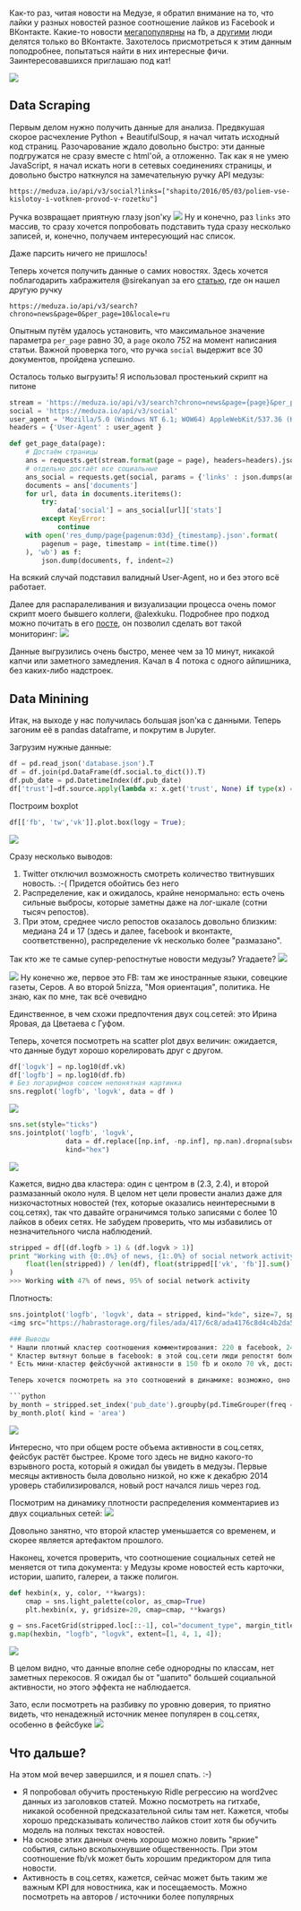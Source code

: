 Как-то раз, читая новости на Медузе, я обратил внимание на то, что лайки у разных новостей разное соотношение лайков из Facebook и ВКонтакте. Какие-то новости <a href="https://meduza.io/news/2016/04/11/umer-akter-albert-filozov">мегапопулярны</a> на fb, а <a href="https://meduza.io/news/2016/04/09/demonstranty-v-londone-potrebovali-otstavki-premier-ministra-iz-za-ofshorov">другими</a> люди делятся только во ВКонтакте. Захотелось присмотреться к этим данным поподробнее, попытаться найти в них интересные фичи. Заинтересовавшихся приглашаю под кат!

<img src="https://habrastorage.org/files/1b4/6bb/ccf/1b46bbccf82b46abb3dd51f9f48976f1.png"/>

<cut />

## Data Scraping
Первым делом нужно получить данные для анализа. Предвкушая скорое расчехление Python + BeautifulSoup, я начал читать исходный код страниц. Разочарование ждало довольно быстро: эти данные подгружатся не сразу вместе с html'ой, а отложенно. Так как я не умею JavaScript, я начал искать ноги в сетевых соединениях страницы, и довольно быстро наткнулся на замечательную ручку API медузы:
```
https://meduza.io/api/v3/social?links=["shapito/2016/05/03/poliem-vse-kislotoy-i-votknem-provod-v-rozetku"]
```
Ручка возвращает приятную глазу json'ку
<img src="https://habrastorage.org/files/d2c/b02/4e1/d2cb024e129845bf9b4e4154dd7d96c5.png"/>
Ну и конечно, раз ```links``` это массив, то сразу хочется попробовать подставить туда сразу несколько записей, и, конечно, получаем интересующий нас список.

Даже парсить ничего не пришлось!

Теперь хочется получить данные о самих новостях. Здесь хочется поблагодарить хабражителя  @sirekanyan за его [статью](https://habrahabr.ru/post/259471/), где он нашел другую ручку
```
https://meduza.io/api/v3/search?chrono=news&page=0&per_page=10&locale=ru
```
Опытным путём удалось установить, что максимальное значение параметра ```per_page``` равно 30, а ```page``` около 752 на момент написания статьи. Важной проверка того, что ручка ```social``` выдержит все 30 документов, пройдена успешно.

Осталось только выгрузить! Я использовал простенький скрипт на питоне
```python
stream = 'https://meduza.io/api/v3/search?chrono=news&page={page}&per_page=30&locale=ru'
social = 'https://meduza.io/api/v3/social'
user_agent = 'Mozilla/5.0 (Windows NT 6.1; WOW64) AppleWebKit/537.36 (KHTML, like Gecko) Chrome/47.0.3411.123 YaBrowser/16.2.0.2314 Safari/537.36'
headers = {'User-Agent' : user_agent }

def get_page_data(page):
    # Достаём страницы
    ans = requests.get(stream.format(page = page), headers=headers).json()
    # отдельно достаёт все социальные
    ans_social = requests.get(social, params = {'links' : json.dumps(ans['collection'])}, headers=headers).json()
    documents = ans['documents']
    for url, data in documents.iteritems():
        try:
            data['social'] = ans_social[url]['stats']
        except KeyError:
            continue
    with open('res_dump/page{pagenum:03d}_{timestamp}.json'.format(
        pagenum = page, timestamp = int(time.time())
    ), 'wb') as f:
        json.dump(documents, f, indent=2)
```     
На всякий случай подставил валидный User-Agent, но и без этого всё работает.

Далее для распаралеливания и визуализации процесса очень помог скрипт моего бывшего коллеги, @alexkuku. Подробнее про подход можно почитать в его [посте](https://habrahabr.ru/post/277919/), он позволил сделать вот такой мониторинг:
<img src="https://habrastorage.org/files/7dc/3c4/c84/7dc3c4c84407472192cdd5fa191c7f67.gif"/>

Данные выгрузились очень быстро, менее чем за 10 минут, никакой капчи или заметного замедления. Качал в 4 потока с одного айпишника, без каких-либо надстроек.


## Data Minining
Итак, на выходе у нас получилась большая json'ка с данными. Теперь загоним её в pandas dataframe, и покрутим в Jupyter. 

Загрузим нужные данные:
```python
df = pd.read_json('database.json').T
df = df.join(pd.DataFrame(df.social.to_dict()).T)
df.pub_date = pd.DatetimeIndex(df.pub_date)
df['trust']=df.source.apply(lambda x: x.get('trust', None) if type(x) == dict else None)
```

Построим boxplot
```python
df[['fb', 'tw','vk']].plot.box(logy = True);
```
<img src="https://habrastorage.org/files/8f2/8b2/f5d/8f28b2f5d8c64c85bbb1fcee8a445bb2.png"/>

Сразу несколько выводов:
1. Twitter отключил возможность смотреть количество твитнувших новость. :-( Придется обойтись без него
2. Распределение, как и ожидалось, крайне ненормально: есть очень сильные выбросы, которые заметны даже на лог-шкале (сотни тысяч репостов).
3. При этом, среднее число репостов оказалось довольно близким: медиана 24 и 17 (здесь и далее, facebook и вконтакте, соответственно), распределение vk несколько более "размазано".

Так кто же те самые супер-репостнутые новости медузы? Угадаете?
<img src="https://habrastorage.org/files/283/c3f/a2b/283c3fa2ba89495b8108d502be0b2570.jpg"/>


<spoiler title="Ответ:">
<img src="https://habrastorage.org/files/ab5/ccf/b7c/ab5ccfb7c7174f5f902f32e5c0d9876e.png"/>
Ну конечно же, первое это FB: там же иностранные языки, совецкие газеты, Серов. А во второй 5nizza, "Моя ориентация", политика. Не знаю, как по мне, так всё очевидно
</spoiler>

Единственное, в чем схожи предпочтения двух соц.сетей: это Ирина Яровая, да Цветаева с Гуфом.

Теперь, хочется посмотреть на scatter plot двух величин: ожидается, что данные будут хорошо корелировать друг с другом.

```python
df['logvk'] = np.log10(df.vk)
df['logfb'] = np.log10(df.fb)
# Без логарифмов совсем непонятная картинка
sns.regplot('logfb', 'logvk', data = df )
```
<img src="https://habrastorage.org/files/dbd/26e/7da/dbd26e7da13c4c8981645f3f1f3e6c43.png"/>


```python
sns.set(style="ticks")
sns.jointplot('logfb', 'logvk', 
              data = df.replace([np.inf, -np.inf], np.nan).dropna(subset = ['logfb', 'logvk']),
              kind="hex")
```
<img src="https://habrastorage.org/files/018/b8a/617/018b8a6179634523912a82887f03d32d.png"/>

Кажется, видно два кластера: один с центром в (2.3, 2.4), и второй размазанный около нуля. В целом нет цели провести анализ даже для низкочастотных новостей (тех, которые оказались неинтересными в соц.сетях), так что давайте ограничимся только записями с более 10 лайков в обеих сетях. Не забудем проверить, что мы избавились от незначительного числа наблюдений.

```python
stripped = df[(df.logfb > 1) & (df.logvk > 1)]
print "Working with {0:.0%} of news, {1:.0%} of social network activity".format(
    float(len(stripped)) / len(df), float(stripped[['vk', 'fb']].sum().sum()) / df[['vk', 'fb']].sum().sum()
)
>>> Working with 47% of news, 95% of social network activity
```

Плотность:
```python
sns.jointplot('logfb', 'logvk', data = stripped, kind="kde", size=7, space=0)```
<img src="https://habrastorage.org/files/ada/417/6c8/ada4176c8d4c4b2da56be329d64c794a.png"/>

### Выводы
* Нашли плотный кластер соотношения комментирования: 220 в facebook, 240 во вконтакте.
* Кластер вытянут больше в facebook: в этой соц.сети люди репостят более диапазонно, по сравнению с ВК, где пик достаточно "узкий"
* Есть мини-кластер фейсбучной активности в 150 fb и около 70 vk, достаточно необычный

Теперь хочется посмотреть на это соотношений в динамике: возможно, оно менялось.

```python
by_month = stripped.set_index('pub_date').groupby(pd.TimeGrouper(freq = 'MS')).agg({'fb':sum, 'vk':sum})
by_month.plot( kind = 'area')
```
<img src="https://habrastorage.org/files/bad/b14/117/badb141172444fd1a9a2231b3ec4f9a6.png"/>

Интересно, что при общем росте объема активности в соц.сетях, фейсбук растёт быстрее. Кроме того здесь не видно какого-то взрывного роста, который я ожидал бы увидеть в медузы. Первые месяцы активность была довольно низкой, но кже к декабрю 2014 уроверь стабилизировался, новый рост начался лишь через год.

Посмотрим на динамику плотности распределения комментариев из двух социальных сетей:
<img src="https://habrastorage.org/files/43e/08f/f0c/43e08ff0c8204e35ba4a3d36c7b5bcaf.gif"/>

Довольно занятно, что второй кластер уменьшается со временем, и скорее является артефактом прошлого.

Наконец, хочется проверить, что соотношение социальных сетей не меняется от типа документа: у Медузы кроме новостей есть карточки, истории, шапито, галереи, а также полигон. 
```python
def hexbin(x, y, color, **kwargs):
    cmap = sns.light_palette(color, as_cmap=True)
    plt.hexbin(x, y, gridsize=20, cmap=cmap, **kwargs)

g = sns.FacetGrid(stripped.loc[::-1], col="document_type", margin_titles=True, size=5, col_wrap = 3)
g.map(hexbin, "logfb", "logvk", extent=[1, 4, 1, 4]);
```
<img src="https://habrastorage.org/files/a1b/b4c/0fa/a1bb4c0faba94f348bbeeda44ad3dea2.png"/>

В целом видно, что данные вполне себе однородны по классам, нет заметных перекосов. Я ожидал бы от "шапито" большей социальной активности, но этого эффекта не наблюдается.

Зато, если посмотреть на разбивку по уровню доверия, то приятно видеть, что ненадежный источник менее популярен в соц.сетях, особенно в фейсбуке
<img src="https://habrastorage.org/files/cb7/de5/0c5/cb7de50c54a64d5b834d240ada2d80f0.png"/>

## Что дальше?
На этом мой вечер завершился, и я пошел спать. :-)

* Я попробовал обучить простенькую Ridle регрессию на word2vec данных из заголовков статей. Можно посмотреть на гитхабе, никакой особенной предсказательной силы там нет. Кажется, чтобы хорошо предсказывать количество лайков стоит хотя бы обучить модель на полных текстах новостей.
* На основе этих данных очень хорошо можно ловить "яркие" события, сильно всколыхнувшие общественность. При этом соотношение fb/vk может быть хорошим предиктором для типа новости. 
* Активность в соц.сетях, кажется, сейчас может быть таким же важным KPI для новостника, как и посещаемость. Можно посмотреть на авторов / источники более популярных


